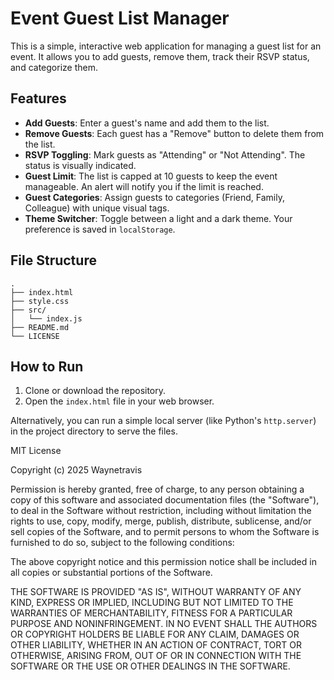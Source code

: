 # Event Guest List Manager

This is a simple, interactive web application for managing a guest list for an event. It allows you to add guests, remove them, track their RSVP status, and categorize them.

## Features

*   **Add Guests**: Enter a guest's name and add them to the list.
*   **Remove Guests**: Each guest has a "Remove" button to delete them from the list.
*   **RSVP Toggling**: Mark guests as "Attending" or "Not Attending". The status is visually indicated.
*   **Guest Limit**: The list is capped at 10 guests to keep the event manageable. An alert will notify you if the limit is reached.
*   **Guest Categories**: Assign guests to categories (Friend, Family, Colleague) with unique visual tags.
*   **Theme Switcher**: Toggle between a light and a dark theme. Your preference is saved in `localStorage`.

## File Structure

```
.
├── index.html
├── style.css
├── src/
│   └── index.js
├── README.md
└── LICENSE
```

## How to Run

1.  Clone or download the repository.
2.  Open the `index.html` file in your web browser.

Alternatively, you can run a simple local server (like Python's `http.server`) in the project directory to serve the files.


MIT License

Copyright (c) 2025 Waynetravis

Permission is hereby granted, free of charge, to any person obtaining a copy
of this software and associated documentation files (the "Software"), to deal
in the Software without restriction, including without limitation the rights
to use, copy, modify, merge, publish, distribute, sublicense, and/or sell
copies of the Software, and to permit persons to whom the Software is
furnished to do so, subject to the following conditions:

The above copyright notice and this permission notice shall be included in all
copies or substantial portions of the Software.

THE SOFTWARE IS PROVIDED "AS IS", WITHOUT WARRANTY OF ANY KIND, EXPRESS OR
IMPLIED, INCLUDING BUT NOT LIMITED TO THE WARRANTIES OF MERCHANTABILITY,
FITNESS FOR A PARTICULAR PURPOSE AND NONINFRINGEMENT. IN NO EVENT SHALL THE
AUTHORS OR COPYRIGHT HOLDERS BE LIABLE FOR ANY CLAIM, DAMAGES OR OTHER
LIABILITY, WHETHER IN AN ACTION OF CONTRACT, TORT OR OTHERWISE, ARISING FROM,
OUT OF OR IN CONNECTION WITH THE SOFTWARE OR THE USE OR OTHER DEALINGS IN THE
SOFTWARE.